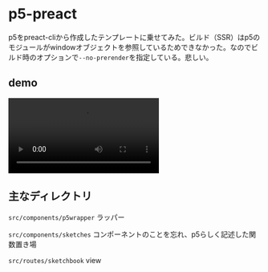 # p5-preact
p5をpreact-cliから作成したテンプレートに乗せてみた。ビルド（SSR）はp5のモジュールがwindowオブジェクトを参照しているためできなかった。なのでビルド時のオプションで`--no-prerender`を指定している。悲しい。

## demo

![gif](https://user-images.githubusercontent.com/40803799/145070561-214e65e8-336d-4029-b3e2-c728f00ecc26.mp4)

## 主なディレクトリ
`src/components/p5wrapper` ラッパー

`src/components/sketches` コンポーネントのことを忘れ、p5らしく記述した関数置き場

`src/routes/sketchbook` view



